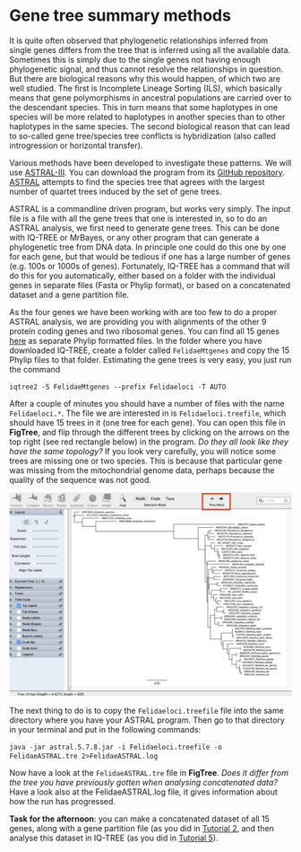 # Gene tree summary methods

It is quite often observed that phylogenetic relationships inferred from single genes differs from the tree that is inferred using all the available data. Sometimes this is simply due to the single genes not having enough phylogenetic signal, and thus cannot resolve the relationships in question. But there are biological reasons why this would happen, of which two are well studied. The first is Incomplete Lineage Sorting (ILS), which basically means that gene polymorphisms in ancestral populations are carried over to the descendant species. This in turn means that some haplotypes in one species will be more related to haplotypes in another species than to other haplotypes in the same species. The second biological reason that can lead to so-called gene tree/species tree conflicts is hybridization (also called introgression or horizontal transfer). 

Various methods have been developed to investigate these patterns. We will use [ASTRAL-III](https://bmcbioinformatics.biomedcentral.com/articles/10.1186/s12859-018-2129-y). You can download the program from its [GitHub repository](https://github.com/smirarab/ASTRAL). [ASTRAL](https://doi.org/10.1093/bioinformatics/btu462) attempts to find the species tree that agrees with the largest number of quartet trees induced by the set of gene trees.

ASTRAL is a commandline driven program, but works very simply. The input file is a file with all the gene trees that one is interested in, so to do an ASTRAL analysis, we first need to generate gene trees. This can be done with IQ-TREE or MrBayes, or any other program that can generate a phylogenetic tree from DNA data. In principle one could do this one by one for each gene, but that would be tedious if one has a large number of genes (e.g. 100s or 1000s of genes). Fortunately, IQ-TREE has a command that will do this for you automatically, either based on a folder with the individual genes in separate files (Fasta or Phylip format), or based on a concatenated dataset and a gene partition file. 

As the four genes we have been working with are too few to do a proper ASTRAL analysis, we are providing you with alignments of the other 9 protein coding genes and two ribosomal genes. You can find all 15 genes [here](../../Data/Day4) as separate Phylip formatted files. In the folder where you have downloaded IQ-TREE, create a folder called `FelidaeMtgenes` and copy the 15 Phylip files to that folder. Estimating the gene trees is very easy, you just run the command

```
iqtree2 -S FelidaeMtgenes --prefix Felidaeloci -T AUTO
```
After a couple of minutes you should have a number of files with the name `Felidaeloci.*`. The file we are interested in is `Felidaeloci.treefile`, which should have 15 trees in it (one tree for each gene). You can open this file in **FigTree**, and flip through the different trees by clicking on the arrows on the top right (see red rectangle below) in the program. *Do they all look like they have the same topology?* If you look very carefully, you will notice some trees are missing one or two species. This is because that particular gene was missing from the mitochondrial genome data, perhaps because the quality of the sequence was not good.

<p align="center"><img src="./FigTree15trees.png" alt="15 trees" width="800"></p>

The next thing to do is to copy the `Felidaeloci.treefile` file into the same directory where you have your ASTRAL program. Then go to that directory in your terminal and put in the following commands:

```
java -jar astral.5.7.8.jar -i Felidaeloci.treefile -o FelidaeASTRAL.tre 2>FelidaeASTRAL.log
```

Now have a look at the `FelidaeASTRAL.tre` file in **FigTree**. *Does it differ from the tree you have previously gotten when analysing concatenated data?* Have a look also at the FelidaeASTRAL.log file, it gives information about how the run has progressed.

**Task for the afternoon**: you can make a concatenated dataset of all 15 genes, along with a gene partition file (as you did in [Tutorial 2](../2.Alignments), and then analyse this dataset in IQ-TREE (as you did in [Tutorial 5](../5.MaximumLikelihood)).
